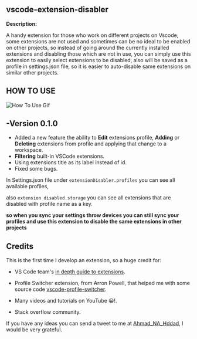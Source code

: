 
## **vscode-extension-disabler**

  

**Description:**

  

A handy extension for those who work on different projects on Vscode, some extensions are not used and sometimes can be no ideal to be enabled on other projects, so instead of going around the currently installed extensions and disabling those which are not in use, you can simply use this extension to easily select extensions to be disabled, also will be saved as a profile in settings.json file, so it is easier to auto-disable same extensions on similar other projects.

  

## HOW TO USE

![How To Use Gif](https://thumbs.gfycat.com/ImperfectScratchyBongo-size_restricted.gif)

## -Version 0.1.0

 * Added a new feature the ability to **Edit** extensions profile, **Adding** or **Deleting** extensions from profile and applying that change to a workspace.
  * **Filtering** built-in VSCode extensions.
  * Using extensions title as its label instead of id.
  * Fixed some bugs.


In Settings.json file under `extensionDisabler.profiles` you can see all available profiles,

also `extension disabled.storage` you can see all extensions that are disabled with profile name as a key.

**so when you sync your settings throw devices you can still sync your profiles and use this extension to disable the same extensions in other projects**

  

## Credits

  

This is the first time I develop an extension, so a huge credit for:

  

- VS Code team's [in depth guide to extensions](https://code.visualstudio.com/api/get-started/your-first-extension?wt.mc_id=profileswitcher-github-aapowell).

- Profile Switcher extension, from Arron Powell, that helped me with some source code [vscode-profile-switcher](https://github.com/aaronpowell/vscode-profile-switcher).

- Many videos and tutorials on YouTube 😀!.

- Stack overflow community.

  

If you have any ideas you can send a tweet to me at [Ahmad_NA_Hddad](https://twitter.com/Ahmad_Na_Hddad), I would be very grateful.
